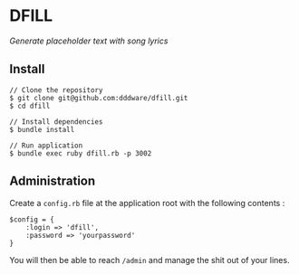 # DFILL

_Generate placeholder text with song lyrics_



## Install

    // Clone the repository
    $ git clone git@github.com:dddware/dfill.git
    $ cd dfill

    // Install dependencies
    $ bundle install

    // Run application
    $ bundle exec ruby dfill.rb -p 3002



## Administration

Create a `config.rb` file at the application root with the following contents :

    $config = {
        :login => 'dfill',
        :password => 'yourpassword'
    }

You will then be able to reach `/admin` and manage the shit out of your lines.
